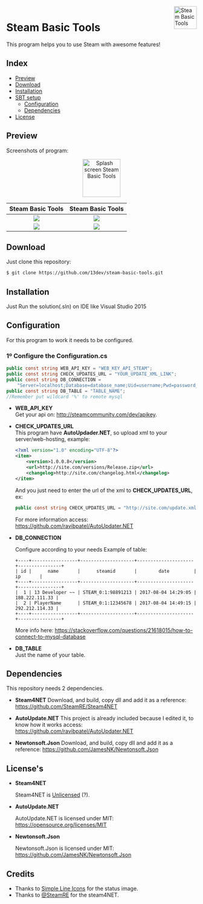 <img src="http://i.imgur.com/nDzId69.png" alt="Steam Basic Tools" title="SBT" align="right" height="60" />


Steam Basic Tools
======================

This program helps you to use Steam with awesome features!


## Index
- [Preview](#preview)
- [Download](#download)
- [Installation](#installation)
- [SBT setup](#setup)
    - [Configuration](#configuration)
    - [Dependencies](#dependencies)
- [License](#license)



## Preview
Screenshots of program:
<p align="center">
    <img src="https://image.prntscr.com/image/nIAwVg3kR-a1s_8erApQZQ.png" alt="Splash screen Steam Basic Tools" title="SBT" height="100" />
</p>


Steam Basic Tools          |  Steam Basic Tools
:-------------------------:|:-------------------------:
![](http://i.imgur.com/C5cuwwZ.png)  |  ![](http://i.imgur.com/XMIsmdD.png)
![](http://i.imgur.com/XMIsmdD.png)  |  ![](http://i.imgur.com/yXabDUD.png)

## Download
Just clone this repository:

```bash
$ git clone https://github.com/13dev/steam-basic-tools.git
```

## Installation

Just Run the solution(.sln) on IDE like Visual Studio 2015

## Configuration

For this program to work it needs to be configured.

### 1º Configure the **Configuration.cs**

```csharp
public const string WEB_API_KEY = "WEB_KEY_API_STEAM";
public const string CHECK_UPDATES_URL = "YOUR_UPDATE_XML_LINK";
public const string DB_CONNECTION =
    "Server=localhost;Database=database_name;Uid=username;Pwd=password_username";
public const string DB_TABLE = "TABLE_NAME";
//Remember put wildcard '%' to remote mysql
```
* **WEB_API_KEY**<br>
Get your api on: http://steamcommunity.com/dev/apikey.


* **CHECK_UPDATES_URL**<br>
This program have **AutoUpdader.NET**, so upload xml to your server/web-hosting, example:
    ```xml
    <?xml version="1.0" encoding="UTF-8"?>
    <item>
        <version>1.0.0.8</version>
        <url>http://site.com/versions/Release.zip</url>
        <changelog>http://site.com/changelog.html</changelog>
    </item>
    ```
    And you just need to enter the url of the xml to **CHECK_UPDATES_URL**, ex:

    ```csharp
    public const string CHECK_UPDATES_URL = "http://site.com/update.xml";
    ```
    For more information access: https://github.com/ravibpatel/AutoUpdater.NET
    
* **DB_CONNECTION**<br>

    Configure according to your needs
    Example of table:
    ```
    +----+-----------------+--------------------+---------------------+----------------+
    | id |      name       |      steamid       |        date         |       ip       |
    +----+-----------------+--------------------+---------------------+----------------+
    |  1 | 13 Developer ~~ | STEAM_0:1:98891213 | 2017-08-04 14:29:05 | 188.222.111.33 |
    |  2 | PlayerName      | STEAM_0:1:12345678 | 2017-08-04 14:49:15 | 292.212.114.33 |
    +----+-----------------+--------------------+---------------------+----------------+
    ```
    More info here: https://stackoverflow.com/questions/21618015/how-to-connect-to-mysql-database
    
* **DB_TABLE**<br>
    Just the name of your table.

## Dependencies

This repository needs 2 dependencies.
* **Steam4NET**
    Download, and build, copy dll and add it as a reference: https://github.com/SteamRE/Steam4NET
    
* **AutoUpdate.NET**
    This project is already included because I edited it, to know how it works access: https://github.com/ravibpatel/AutoUpdater.NET

* **Newtonsoft.Json**
    Download, and build, copy dll and add it as a reference: https://github.com/JamesNK/Newtonsoft.Json

## License's

* **Steam4NET**

    Steam4NET  is [Unlicensed](http://unlicense.org/) (?).
    
* **AutoUpdate.NET**
    
    AutoUpdate.NET is licensed under MIT: https://opensource.org/licenses/MIT

* **Newtonsoft.Json**
    
     Newtonsoft.Json is licensed under MIT: https://github.com/JamesNK/Newtonsoft.Json
     
## Credits

* Thanks to [Simple Line Icons](http://simplelineicons.com) for the status image.
* Thanks to [@SteamRE](https://github.com/SteamRE) for the steam4NET.

